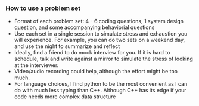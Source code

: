 ### How to use a problem set

* Format of each problem set: 4 - 6 coding questions, 1 system design question, and some accompanying behaviorial questions 
* Use each set in a single session to simulate stress and exhaustion you will experience. For example, you can do two sets on a weekend day, and use the night to summarize and reflect 
* Ideally, find a friend to do mock interview for you. If it is hard to schedule, talk and write against a mirror to simulate the stress of looking at the interviewer.
* Video/audio recording could help, although the effort might be too much.
* For language choices, I find python to be the most convenient as I can do with much less typing than C++. Although C++ has its edge if your code needs more complex data structure

